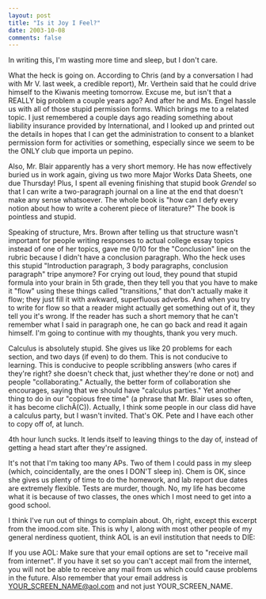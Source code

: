 ```yaml
---
layout: post
title: "Is it Joy I Feel?"
date: 2003-10-08
comments: false
---
```

In writing this, I'm wasting more time and sleep, but I don't care.




What the heck is going on. According to Chris (and by a conversation I had
with Mr V. last week, a credible report), Mr. Verthein said that he could
drive himself to the Kiwanis meeting tomorrow. Excuse me, but isn't that a
REALLY big problem a couple years ago? And after he and Ms. Engel hassle us
with all of those stupid permission forms. Which brings me to a related topic.
I just remembered a couple days ago reading something about liability
insurance provided by International, and I looked up and printed out the
details in hopes that I can get the administration to consent to a blanket
permission form for activities or something, especially since we seem to be
the ONLY club que importa un pepino.




Also, Mr. Blair apparently has a very short memory. He has now effectively
buried us in work again, giving us two more Major Works Data Sheets, one due
Thursday! Plus, I spent all evening finishing that stupid book _Grendel_ so
that I can write a two-paragraph journal on a line at the end that doesn't
make any sense whatsoever. The whole book is "how can I defy every notion
about how to write a coherent piece of literature?" The book is pointless and
stupid.




Speaking of structure, Mrs. Brown after telling us that structure wasn't
important for people writing responses to actual college essay topics instead
of one of her topics, gave me 0/10 for the "Conclusion" line on the rubric
because I didn't have a conclusion paragraph. Who the heck uses this stupid
"Introduction paragraph, 3 body paragraphs, conclusion paragraph" tripe
anymore? For crying out loud, they pound that stupid formula into your brain
in 5th grade, then they tell you that you have to make it "flow" using these
things called "transitions," that don't actually make it flow; they just fill
it with awkward, superfluous adverbs. And when you try to write for flow so
that a reader might actually get something out of it, they tell you it's
wrong. If the reader has such a short memory that he can't remember what I
said in paragraph one, he can go back and read it again himself. I'm going to
continue with my thoughts, thank you very much.




Calculus is absolutely stupid. She gives us like 20 problems for each section,
and two days (if even) to do them. This is not conducive to learning. This is
conducive to people scribbling answers (who cares if they're right? she
doesn't check that, just whether they're done or not) and people
"collaborating." Actually, the better form of collaboration she encourages,
saying that we should have "calculus parties." Yet another thing to do in our
"copious free time" (a phrase that Mr. Blair uses so often, it has become
clichÃ(C)). Actually, I think some people in our class did have a calculus
party, but I wasn't invited. That's OK. Pete and I have each other to copy off
of, at lunch.




4th hour lunch sucks. It lends itself to leaving things to the day of, instead
of getting a head start after they're assigned.




It's not that I'm taking too many APs. Two of them I could pass in my sleep
(which, coincidentally, are the ones I DON'T sleep in). Chem is OK, since she
gives us plenty of time to do the homework, and lab report due dates are
extremely flexible. Tests are murder, though. No, my life has become what it
is because of two classes, the ones which I most need to get into a good
school.




I think I've run out of things to complain about. Oh, right, except this
excerpt from the imood.com site. This is why I, along with most other people
of my general nerdiness quotient, think AOL is an evil institution that needs
to DIE:




If you use AOL: Make sure that your email options are set to "receive mail
from internet". If you have it set so you can't accept mail from the internet,
you will not be able to receive any mail from us which could cause problems in
the future. Also remember that your email address is YOUR_SCREEN_NAME@aol.com
and not just YOUR_SCREEN_NAME.
